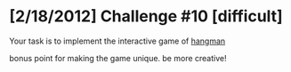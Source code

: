 # [2/18/2012] Challenge #10 [difficult]

Your task is to implement the interactive game of [hangman](http://en.wikipedia.org/wiki/Hangman_\(game\))

bonus point for making the game unique. be more creative!